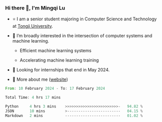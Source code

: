 ### Hi there 👋, I'm Mingqi Lu

- :star: I am a senior student majoring in Computer Science and Technology at [Tongji University](https://en.tongji.edu.cn/p/#/).

- :thinking: I’m broadly interested in the intersection of computer systems and machine learning.

  - Efficient machine learning systems

  - Accelerating machine learning training

- :seedling: Looking for internships that end in May 2024.

- 💬 More about me ([website](https://lmqqqqqq.github.io/))

<!--START_SECTION:waka-->

```rust
From: 10 February 2024 - To: 17 February 2024

Total Time: 4 hrs 17 mins

Python     4 hrs 3 mins    >>>>>>>>>>>>>>>>>>>>>>>>-   94.82 %
JSON       10 mins         >------------------------   04.15 %
Markdown   2 mins          -------------------------   01.02 %
```

<!--END_SECTION:waka-->

